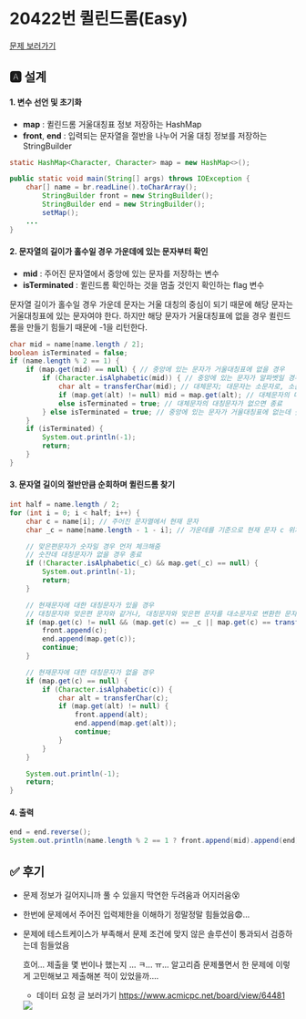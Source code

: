 # 20422번 퀼린드롬(Easy)

[문제 보러가기](https://www.acmicpc.net/problem/20422)

## 🅰 설계

#### 1. 변수 선언 및 초기화

- **map** : 퀼린드롬 거울대칭표 정보 저장하는 HashMap
- **front**, **end** : 입력되는 문자열을 절반을 나누어 거울 대칭 정보를 저장하는 StringBuilder 

```java
static HashMap<Character, Character> map = new HashMap<>();

public static void main(String[] args) throws IOException {
	char[] name = br.readLine().toCharArray();
        StringBuilder front = new StringBuilder();
        StringBuilder end = new StringBuilder();
        setMap();
	...
}
```

#### 2. 문자열의 길이가 홀수일 경우 가운데에 있는 문자부터 확인

- **mid** : 주어진 문자열에서 중앙에 있는 문자를 저장하는 변수
- **isTerminated** : 퀼린드롬 확인하는 것을 멈출 것인지 확인하는 flag 변수

문자열 길이가 홀수일 경우 가운데 문자는 거울 대칭의 중심이 되기 때문에 해당 문자는 거울대칭표에 있는 문자여야 한다. 하지만 해당 문자가 거울대칭표에 없을 경우 퀼린드롬을 만들기 힘들기 때문에 -1을 리턴한다. 

```java
char mid = name[name.length / 2];
boolean isTerminated = false;
if (name.length % 2 == 1) {
    if (map.get(mid) == null) { // 중앙에 있는 문자가 거울대칭표에 없을 경우
        if (Character.isAlphabetic(mid)) { // 중앙에 있는 문자가 알파벳일 경우
            char alt = transferChar(mid); // 대체문자; 대문자는 소문자로, 소문자는 대문자로 
            if (map.get(alt) != null) mid = map.get(alt); // 대체문자의 대칭문자로
            else isTerminated = true; // 대체문자의 대칭문자가 없으면 종료
        } else isTerminated = true; // 중앙에 있는 문자가 거울대칭표에 없는데 숫자일 경우 종료
    }
    if (isTerminated) {
        System.out.println(-1);
        return;
    }
}
```

#### 3. 문자열 길이의 절반만큼 순회하며 퀼린드롬 찾기

```java
int half = name.length / 2;
for (int i = 0; i < half; i++) {
    char c = name[i]; // 주어진 문자열에서 현재 문자
    char _c = name[name.length - 1 - i]; // 가운데를 기준으로 현재 문자 c 위치의 맞은 편(줄여서 맞은편 문자)

    // 맞은편문자가 숫자일 경우 먼저 체크해줌
    // 숫잔데 대칭문자가 없을 경우 종료
    if (!Character.isAlphabetic(_c) && map.get(_c) == null) { 
        System.out.println(-1);
        return;
    }

    // 현재문자에 대한 대칭문자가 있을 경우
    // 대칭문자와 맞은편 문자와 같거나, 대칭문자와 맞은편 문자를 대소문자로 변환한 문자와 같을 때 
    if (map.get(c) != null && (map.get(c) == _c || map.get(c) == transferChar(_c))) {
        front.append(c);
        end.append(map.get(c));
        continue;
    }

    // 현재문자에 대한 대칭문자가 없을 경우
    if (map.get(c) == null) {
        if (Character.isAlphabetic(c)) {
            char alt = transferChar(c);
            if (map.get(alt) != null) {
                front.append(alt);
                end.append(map.get(alt));
                continue;
            }
        }
    }

    System.out.println(-1);
    return;
}
```

#### 4. 출력

```java
end = end.reverse();
System.out.println(name.length % 2 == 1 ? front.append(mid).append(end) : front.append(end));
```



## ✅ 후기

- 문제 정보가 길어지니까 풀 수 있을지 막연한 두려움과 어지러움😵

- 한번에 문제에서 주어진 입력제한을 이해하기 정말정말 힘들었음😨...

- 문제에 테스트케이스가 부족해서 문제 조건에 맞지 않은 솔루션이 통과되서 검증하는데 힘들었음

  흐어... 제출을 몇 번이나 했는지 ... ㅋ... ㅠ... 알고리즘 문제풀면서 한 문제에 이렇게 고민해보고 제출해본 적이 있었을까....

  - 데이터 요청 글 보러가기 https://www.acmicpc.net/board/view/64481

  <img src="./images/img.png"/>



